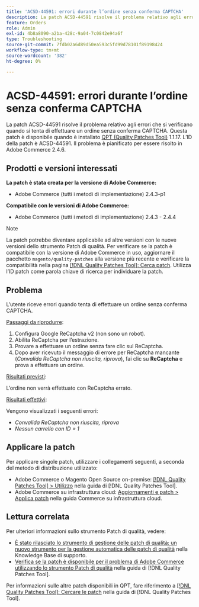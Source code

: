 ```yaml
---
title: 'ACSD-44591: errori durante l’ordine senza conferma CAPTCHA'
description: La patch ACSD-44591 risolve il problema relativo agli errori che si verificano quando si tenta di effettuare un ordine senza conferma CAPTCHA.
feature: Orders
role: Admin
exl-id: 4b8a8090-a2ba-428c-9a04-7c0842e94a6f
type: Troubleshooting
source-git-commit: 7fdb02a6d89d50ea593c5fd99d78101f89198424
workflow-type: tm+mt
source-wordcount: '382'
ht-degree: 0%

---
```


# ACSD-44591: errori durante l’ordine senza conferma CAPTCHA

La patch ACSD-44591 risolve il problema relativo agli errori che si verificano quando si tenta di effettuare un ordine senza conferma CAPTCHA.
Questa patch è disponibile quando è installato [QPT (Quality Patches Tool)](https://experienceleague.adobe.com/en/docs/commerce-operations/tools/quality-patches-tool/quality-patches-tool-to-self-serve-quality-patches) 1.1.17. L’ID della patch è ACSD-44591. Il problema è pianificato per essere risolto in Adobe Commerce 2.4.6.

## Prodotti e versioni interessati

**La patch è stata creata per la versione di Adobe Commerce:**

* Adobe Commerce (tutti i metodi di implementazione) 2.4.3-p1

**Compatibile con le versioni di Adobe Commerce:**

* Adobe Commerce (tutti i metodi di implementazione) 2.4.3 - 2.4.4

>[!NOTE]
>
>La patch potrebbe diventare applicabile ad altre versioni con le nuove versioni dello strumento Patch di qualità. Per verificare se la patch è compatibile con la versione di Adobe Commerce in uso, aggiornare il pacchetto `magento/quality-patches` alla versione più recente e verificare la compatibilità nella pagina [[!DNL Quality Patches Tool]: Cerca patch](https://experienceleague.adobe.com/en/docs/commerce-operations/tools/quality-patches-tool/quality-patches-tool-to-self-serve-quality-patches). Utilizza l’ID patch come parola chiave di ricerca per individuare la patch.

## Problema

L’utente riceve errori quando tenta di effettuare un ordine senza conferma CAPTCHA.

<u>Passaggi da riprodurre</u>:

1. Configura Google ReCaptcha v2 (non sono un robot).
1. Abilita ReCaptcha per l’estrazione.
1. Provare a effettuare un ordine senza fare clic sul ReCaptcha.
1. Dopo aver ricevuto il messaggio di errore per ReCaptcha mancante (*Convalida ReCaptcha non riuscita, riprova*), fai clic su **ReCaptcha** e prova a effettuare un ordine.

<u>Risultati previsti</u>:

L’ordine non verrà effettuato con ReCaptcha errato.

<u>Risultati effettivi</u>:

Vengono visualizzati i seguenti errori:

* *Convalida ReCaptcha non riuscita, riprova*
* *Nessun carrello con ID = 1*

## Applicare la patch

Per applicare singole patch, utilizzare i collegamenti seguenti, a seconda del metodo di distribuzione utilizzato:

* Adobe Commerce o Magento Open Source on-premise: [[!DNL Quality Patches Tool] > Utilizzo](/help/tools/quality-patches-tool/usage.md) nella guida di [!DNL Quality Patches Tool].
* Adobe Commerce su infrastruttura cloud: [Aggiornamenti e patch > Applica patch](https://experienceleague.adobe.com/docs/commerce-cloud-service/user-guide/develop/upgrade/apply-patches.html) nella guida Commerce su infrastruttura cloud.

## Lettura correlata

Per ulteriori informazioni sullo strumento Patch di qualità, vedere:

* [È stato rilasciato lo strumento di gestione delle patch di qualità: un nuovo strumento per la gestione automatica delle patch di qualità](https://experienceleague.adobe.com/en/docs/commerce-operations/tools/quality-patches-tool/quality-patches-tool-to-self-serve-quality-patches) nella Knowledge Base di supporto.
* [Verifica se la patch è disponibile per il problema di Adobe Commerce utilizzando lo strumento Patch di qualità](/help/tools/quality-patches-tool/patches-available-in-qpt/check-patch-for-magento-issue-with-magento-quality-patches.md) nella guida di [!DNL Quality Patches Tool].

Per informazioni sulle altre patch disponibili in QPT, fare riferimento a [[!DNL Quality Patches Tool]: Cercare le patch](https://experienceleague.adobe.com/tools/commerce-quality-patches/index.html) nella guida di [!DNL Quality Patches Tool].
